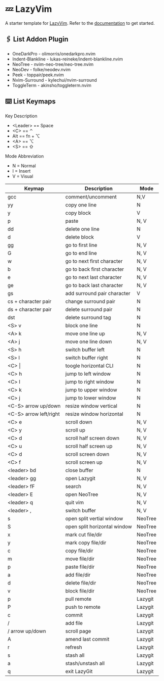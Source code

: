 # 💤 LazyVim

A starter template for [LazyVim](https://github.com/LazyVim/LazyVim).
Refer to the [documentation](https://lazyvim.github.io/installation) to get started.

## ️🖇 List Addon Plugin <a name = "plugin"> </a>

- OneDarkPro - olimorris/onedarkpro.nvim
- Indent-Blankline - lukas-reineke/indent-blankline.nvim
- NeoTree - nvim-neo-tree/neo-tree.nvim
- NeoDev - folke/neodev.nvim
- Peek - toppair/peek.nvim
- Nvim-Surround - kylechui/nvim-surround
- ToggleTerm - akinsho/toggleterm.nvim

## ⌨️ List Keymaps <a name = "keymaps"> </a>

Key Description
- \<Leader> == Space
- \<C> == ⌃
- Alt == fn + ⌥
- \<A> == ⌥
- \<S> == ⇧

Mode Abbreviation
- N = Normal
- I = Insert
- V = Visual

| Keymap                  | Description                  | Mode    |
| ----------------------- | ---------------------------- | ------- |
| gcc                     | comment/uncomment            | N,V     |
| yy                      | copy one line                | N       |
| y                       | copy block                   | V       |
| p                       | paste                        | N, V    |
| dd                      | delete one line              | N       |
| d                       | delete block                 | V       |
| gg                      | go to first line             | N, V    |
| G                       | go to end line               | N, V    |
| w                       | go to next first character   | N, V    |
| b                       | go to back first character   | N, V    |
| e                       | go to next last character    | N, V    |
| ge                      | go to back last character    | N, V    |
| gs                      | add surround pair character  | V       |
| cs + character pair     | change surround pair         | N       |
| ds + character pair     | delete surround pair         | N       |
| dst                     | delete surround tag          | N       |
| \<S> v                  | block one line               | N       |
| \<A> k                  | move one line up             | N, V    |
| \<A> j                  | move one line down           | N, V    |
| \<S> h                  | switch buffer left           | N       |
| \<S> l                  | switch buffer right          | N       |
| \<C> \|                 | toogle horizontal CLI        | N       |
| \<C> h                  | jump to left window          | N       |
| \<C> l                  | jump to right window         | N       |
| \<C> k                  | jump to upper window         | N       |
| \<C> j                  | jump to lower window         | N       |
| \<C-S> arrow up/down    | resize window vertical       | N       |
| \<C-S> arrow left/right | resize window horizontal     | N       |
| \<C> e                  | scroll down                  | N, V    |
| \<C> y                  | scroll up                    | N, V    |
| \<C> d                  | scroll half screen down      | N, V    |
| \<C> u                  | scroll half screen up        | N, V    |
| \<C> d                  | scroll screen down           | N, V    |
| \<C> f                  | scroll screen up             | N, V    |
| \<leader> bd            | close buffer                 | N       |
| \<leader> gg            | open Lazygit                 | N, V    |
| \<leader> fF            | search                       | N, V    |
| \<leader> E             | open NeoTree                 | N, V    |
| \<leader> q             | quit vim                     | N, V    |
| \<leader> ,             | switch buffer                | N, V    |
| s                       | open split vertial window    | NeoTree |
| S                       | open split horizontal window | NeoTree |
| x                       | mark cut file/dir            | NeoTree |
| y                       | mark copy file/dir           | NeoTree |
| c                       | copy file/dir                | NeoTree |
| m                       | move file/dir                | NeoTree |
| p                       | paste file/dir               | NeoTree |
| a                       | add file/dir                 | NeoTree |
| d                       | delete file/dir              | NeoTree |
| v                       | block file/dir               | NeoTree |
| p                       | pull remote                  | Lazygit |
| P                       | push to remote               | Lazygit |
| c                       | commit                       | Lazygit |
| /<leader>               | add file                     | Lazygit |
| /<fn> arrow up/down     | scroll page                  | Lazygit |
| A                       | amend last commit            | Lazygit |
| r                       | refresh                      | Lazygit |
| s                       | stash all                    | Lazygit |
| a                       | stash/unstash all            | Lazygit |
| q                       | exit LazyGit                 | Lazygit |
